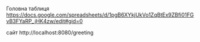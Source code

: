 Головна таблиця
https://docs.google.com/spreadsheets/d/1pgB6XYkjUkVo1ZqBtEx9ZBfi01FGvB3FYaRP_jHK4zw/edit#gid=0

сайт http://localhost:8080/greeting

